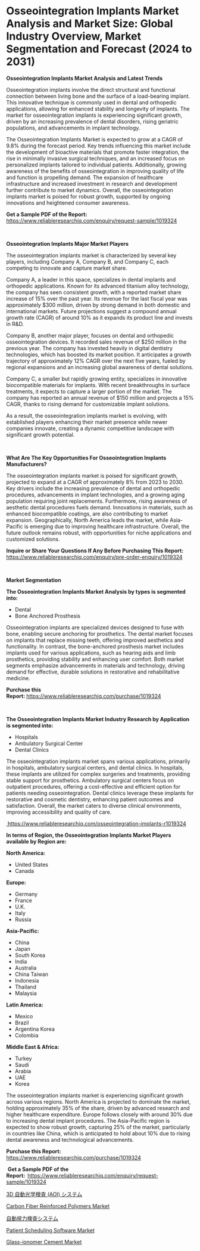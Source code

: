 <p><h1>Osseointegration Implants Market Analysis and Market Size: Global Industry Overview, Market Segmentation and Forecast (2024 to 2031)</h1></p><p><strong>Osseointegration Implants Market Analysis and Latest Trends</strong></p>
<p><p>Osseointegration implants involve the direct structural and functional connection between living bone and the surface of a load-bearing implant. This innovative technique is commonly used in dental and orthopedic applications, allowing for enhanced stability and longevity of implants. The market for osseointegration implants is experiencing significant growth, driven by an increasing prevalence of dental disorders, rising geriatric populations, and advancements in implant technology. </p><p>The Osseointegration Implants Market is expected to grow at a CAGR of 9.8% during the forecast period. Key trends influencing this market include the development of bioactive materials that promote faster integration, the rise in minimally invasive surgical techniques, and an increased focus on personalized implants tailored to individual patients. Additionally, growing awareness of the benefits of osseointegration in improving quality of life and function is propelling demand. The expansion of healthcare infrastructure and increased investment in research and development further contribute to market dynamics. Overall, the osseointegration implants market is poised for robust growth, supported by ongoing innovations and heightened consumer awareness.</p></p>
<p><strong>Get a Sample PDF of the Report:&nbsp;</strong> <a href="https://www.reliableresearchiq.com/enquiry/request-sample/1019324">https://www.reliableresearchiq.com/enquiry/request-sample/1019324</a></p>
<p>&nbsp;</p>
<p><strong>Osseointegration Implants Major Market Players</strong></p>
<p><p>The osseointegration implants market is characterized by several key players, including Company A, Company B, and Company C, each competing to innovate and capture market share. </p><p>Company A, a leader in this space, specializes in dental implants and orthopedic applications. Known for its advanced titanium alloy technology, the company has seen consistent growth, with a reported market share increase of 15% over the past year. Its revenue for the last fiscal year was approximately $300 million, driven by strong demand in both domestic and international markets. Future projections suggest a compound annual growth rate (CAGR) of around 10% as it expands its product line and invests in R&D.</p><p>Company B, another major player, focuses on dental and orthopedic osseointegration devices. It recorded sales revenue of $250 million in the previous year. The company has invested heavily in digital dentistry technologies, which has boosted its market position. It anticipates a growth trajectory of approximately 12% CAGR over the next five years, fueled by regional expansions and an increasing global awareness of dental solutions.</p><p>Company C, a smaller but rapidly growing entity, specializes in innovative biocompatible materials for implants. With recent breakthroughs in surface treatments, it expects to capture a larger portion of the market. The company has reported an annual revenue of $150 million and projects a 15% CAGR, thanks to rising demand for customizable implant solutions.</p><p>As a result, the osseointegration implants market is evolving, with established players enhancing their market presence while newer companies innovate, creating a dynamic competitive landscape with significant growth potential.</p></p>
<p>&nbsp;</p>
<p><strong>What Are The Key Opportunities For Osseointegration Implants Manufacturers?</strong></p>
<p><p>The osseointegration implants market is poised for significant growth, projected to expand at a CAGR of approximately 8% from 2023 to 2030. Key drivers include the increasing prevalence of dental and orthopedic procedures, advancements in implant technologies, and a growing aging population requiring joint replacements. Furthermore, rising awareness of aesthetic dental procedures fuels demand. Innovations in materials, such as enhanced biocompatible coatings, are also contributing to market expansion. Geographically, North America leads the market, while Asia-Pacific is emerging due to improving healthcare infrastructure. Overall, the future outlook remains robust, with opportunities for niche applications and customized solutions.</p></p>
<p><strong>Inquire or Share Your Questions If Any Before Purchasing This Report:</strong> <a href="https://www.reliableresearchiq.com/enquiry/pre-order-enquiry/1019324">https://www.reliableresearchiq.com/enquiry/pre-order-enquiry/1019324</a></p>
<p>&nbsp;</p>
<p><strong>Market Segmentation</strong></p>
<p><strong>The Osseointegration Implants Market Analysis by types is segmented into:</strong></p>
<p><ul><li>Dental</li><li>Bone Anchored Prosthesis</li></ul></p>
<p><p>Osseointegration implants are specialized devices designed to fuse with bone, enabling secure anchoring for prosthetics. The dental market focuses on implants that replace missing teeth, offering improved aesthetics and functionality. In contrast, the bone-anchored prosthesis market includes implants used for various applications, such as hearing aids and limb prosthetics, providing stability and enhancing user comfort. Both market segments emphasize advancements in materials and technology, driving demand for effective, durable solutions in restorative and rehabilitative medicine.</p></p>
<p><strong>Purchase this Report:&nbsp;</strong><a href="https://www.reliableresearchiq.com/purchase/1019324">https://www.reliableresearchiq.com/purchase/1019324</a></p>
<p>&nbsp;</p>
<p><strong>The Osseointegration Implants Market Industry Research by Application is segmented into:</strong></p>
<p><ul><li>Hospitals</li><li>Ambulatory Surgical Center</li><li>Dental Clinics</li></ul></p>
<p><p>The osseointegration implants market spans various applications, primarily in hospitals, ambulatory surgical centers, and dental clinics. In hospitals, these implants are utilized for complex surgeries and treatments, providing stable support for prosthetics. Ambulatory surgical centers focus on outpatient procedures, offering a cost-effective and efficient option for patients needing osseointegration. Dental clinics leverage these implants for restorative and cosmetic dentistry, enhancing patient outcomes and satisfaction. Overall, the market caters to diverse clinical environments, improving accessibility and quality of care.</p></p>
<p><a href="https://www.reliableresearchiq.com/osseointegration-implants-r1019324">&nbsp;https://www.reliableresearchiq.com/osseointegration-implants-r1019324</a></p>
<p><strong>In terms of Region, the Osseointegration Implants Market Players available by Region are:</strong></p>
<p>
    <p> <strong> North America: </strong>
        <ul>
            <li>United States</li>
            <li>Canada</li>
        </ul>
        </p> 
    <p> <strong> Europe: </strong>
        <ul>
            <li>Germany</li>
            <li>France</li>
            <li>U.K.</li>
            <li>Italy</li>
            <li>Russia</li>
        </ul>
        </p> 
    <p> <strong> Asia-Pacific: </strong>
        <ul>
            <li>China</li>
            <li>Japan</li>
            <li>South Korea</li>
            <li>India</li>
            <li>Australia</li>
            <li>China Taiwan</li>
            <li>Indonesia</li>
            <li>Thailand</li>
            <li>Malaysia</li>
        </ul>
        </p> 
    <p> <strong> Latin America: </strong>
        <ul>
            <li>Mexico</li>
            <li>Brazil</li>
            <li>Argentina Korea</li>
            <li>Colombia</li>
        </ul>
        </p> 
    <p> <strong> Middle East & Africa: </strong>
        <ul>
            <li>Turkey</li>
            <li>Saudi</li>
            <li>Arabia</li>
            <li>UAE</li>
            <li>Korea</li>
        </ul>
    </p>
    </p>
<p><p>The osseointegration implants market is experiencing significant growth across various regions. North America is projected to dominate the market, holding approximately 35% of the share, driven by advanced research and higher healthcare expenditure. Europe follows closely with around 30% due to increasing dental implant procedures. The Asia-Pacific region is expected to show robust growth, capturing 25% of the market, particularly in countries like China, which is anticipated to hold about 10% due to rising dental awareness and technological advancements.</p></p>
<p><strong>Purchase this Report: </strong><a href="https://www.reliableresearchiq.com/purchase/1019324">https://www.reliableresearchiq.com/purchase/1019324</a></p>
<p>&nbsp;<strong>Get a Sample PDF of the Report:&nbsp;&nbsp;</strong><a href="https://www.reliableresearchiq.com/enquiry/request-sample/1019324">https://www.reliableresearchiq.com/enquiry/request-sample/1019324</a></p>
<p><strong></strong></p>
<p><p><a href="https://medium.com/@melliestracke2023/3d-automated-optical-inspection-aoi-system-c6635cbdc848">3D 自動光学検査 (AOI) システム</a></p><p><a href="https://issuu.com/reportprime-2/docs/carbon-fiber-reinforced-polymers-ma_1d9c05a6203679">Carbon Fiber Reinforced Polymers Market</a></p><p><a href="https://medium.com/@manuelmann1976/automated-vision-inspection-systems-7c2a34785604">自動視力検査システム</a></p><p><a href="https://www.linkedin.com/pulse/patient-scheduling-software-market-global-regional-analysis-8f03f?trackingId=Uwk554j%2FQZm3exa3xEURyQ%3D%3D">Patient Scheduling Software Market</a></p><p><a href="https://medium.com/@ronaldpatel2762/the-comprehensive-glass-ionomer-cement-market-research-report-is-essential-for-understanding-a5a858a721b6">Glass-ionomer Cement Market</a></p></p>
